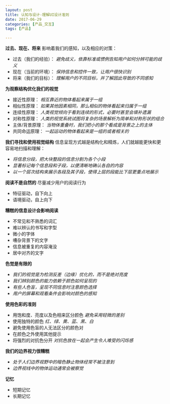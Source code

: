 ```yaml
---
layout: post
title: 认知与设计-理解UI设计准则
date: 2017-06-29
categories: [产品_交互]
tags: [产品]

---
```


__过去、现在、将来__
影响着我们的感知，以及相应的对策：

- 过去（我们的经验）：
 _避免歧义，依靠标准或惯例告知用户如何分辨可能的歧义_
- 现在（当前的环境）：
 _保持信息和控件一致，让用户很快识别_
- 将来（我们的目标）：
 _理解用户的不同目标，并了解因此导致的不同感知_


__为观察结构优化我们的视觉__

- 接近性原理：
 _相互靠近的物体看起来属于一组_
- 相似性原理：
 _如果其他因素相同，那么相似的物体看起来归属于一组_
- 连续性原理：
 _人类视觉倾向于看到连续的形式，必要时甚至会填补遗漏_
- 对称性原理：
 _人类的视觉系统试图将复杂的场景解析为简单和对称形状的组合_
- 主体/背景原理：
 _当物体重叠时，我们把小的那个看成是背景之上的主体_
- 共同命运原理：
 _一起运动的物体看起来是一组的或者相关的_


__我们寻找和使用视觉结构__
信息呈现方式越是结构化和精炼，人们就越能更快和更容易地扫描和理解：

- _将信息分段，把大块整段的信息分割为各个小段_
- _显著标记每个信息段和子段，以便清晰地确认各自的内容_
- _以一个层次结构来展示各段及其子段，使得上层的段能比下层更重点地展示_


__阅读不是自然的__
尽量减少用户的阅读行为

- 特征驱动，自下向上
- 语境驱动，自上向下

__糟糕的信息设计会影响阅读__

- 不常见和不熟悉的词汇
- 难以辨认的书写和字型
- 微小的字体
- 嘈杂背景下的文字
- 信息被重复的内容淹没
- 居中对齐的文字


__色觉是有限的__

- _我们的视觉是为检测反差（边缘）优化的，而不是绝对亮度_
- _我们辨别颜色的能力依赖于颜色如何呈现的_
- _有些人色盲，呈现不同信息时注意颜色选择_
- _用户的屏幕和观看条件会影响对颜色的感知_

__使用色彩的准则__

- 用饱和度、亮度以及色相来区分颜色
 _避免采用轻微的差别_
- 使用独特的颜色
 _红、绿、黄、蓝、黑、白_
- 避免使用色盲的人无法区分的颜色对
- 在颜色之外使用其他提示
- 将强烈的对抗色分开
 _对抗色放在一起会产生令人难受的闪烁感_
 
__我们的边界视力很糟糕__

- _处于人们边界视野中的暗色静止物体经常不被注意到_
- _边界视线中的物体运动通常会被察觉_

__记忆__

- 短期记忆
- 长期记忆